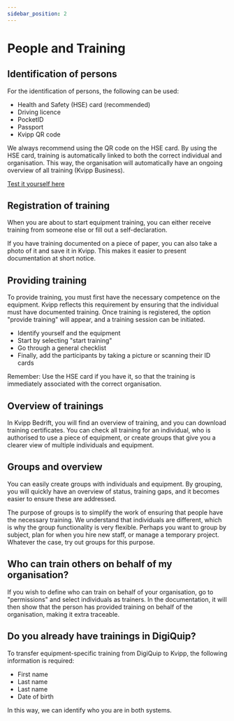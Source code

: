 ```yaml
---
sidebar_position: 2
---
```

# People and Training

## Identification of persons

For the identification of persons, the following can be used:
+ Health and Safety (HSE) card (recommended)
+ Driving licence
+ PocketID
+ Passport
+ Kvipp QR code

We always recommend using the QR code on the HSE card. By using the HSE card, training is automatically linked to both the correct individual and organisation. This way, the organisation will automatically have an ongoing overview of all training (Kvipp Business).

[Test it yourself here](https://kvipp.it)

## Registration of training
When you are about to start equipment training, you can either receive training from someone else or fill out a self-declaration.

If you have training documented on a piece of paper, you can also take a photo of it and save it in Kvipp. This makes it easier to present documentation at short notice.

## Providing training
To provide training, you must first have the necessary competence on the equipment. Kvipp reflects this requirement by ensuring that the individual must have documented training. Once training is registered, the option "provide training" will appear, and a training session can be initiated.

+ Identify yourself and the equipment
+ Start by selecting "start training"
+ Go through a general checklist
+ Finally, add the participants by taking a picture or scanning their ID cards

Remember: Use the HSE card if you have it, so that the training is immediately associated with the correct organisation.

## Overview of trainings
In Kvipp Bedrift, you will find an overview of training, and you can download training certificates. You can check all training for an individual, who is authorised to use a piece of equipment, or create groups that give you a clearer view of multiple individuals and equipment.

## Groups and overview
You can easily create groups with individuals and equipment. By grouping, you will quickly have an overview of status, training gaps, and it becomes easier to ensure these are addressed.

The purpose of groups is to simplify the work of ensuring that people have the necessary training. We understand that individuals are different, which is why the group functionality is very flexible. Perhaps you want to group by subject, plan for when you hire new staff, or manage a temporary project. Whatever the case, try out groups for this purpose.

## Who can train others on behalf of my organisation?
If you wish to define who can train on behalf of your organisation, go to "permissions" and select individuals as trainers. In the documentation, it will then show that the person has provided training on behalf of the organisation, making it extra traceable.

## Do you already have trainings in DigiQuip?
To transfer equipment-specific training from DigiQuip to Kvipp, the following information is required:
+ First name
+ Last name
+ Last name
+ Date of birth

In this way, we can identify who you are in both systems.